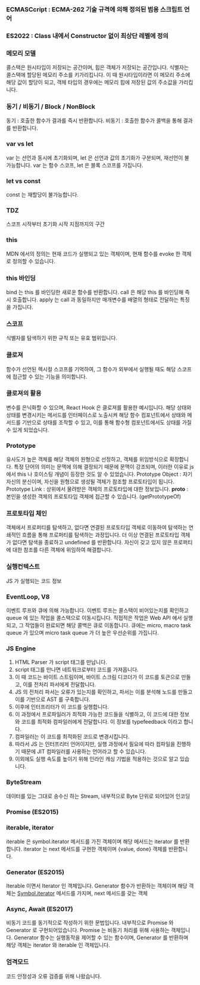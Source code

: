 ### ECMASCcript : ECMA-262 기술 규격에 의해 정의된 범용 스크립트 언어

### ES2022 : Class 내에서 Constructor 없이 최상단 레벨에 정의

### 메모리 모델

콜스택은 원시타입이 저장되는 공간이며, 힙은 객체가 저장되는 공간입니다.
식별자는 콜스택에 할당된 메모리 주소를 키가리킵니다. 이 때 원시타입이라면 이 메모리 주소에
해당 값이 할당이 되고, 객체 타입의 경우에는 메모리 힙에 저장된 값의 주소값을 가리킵니다.

### 동기 / 비동기 / Block / NonBlock

동기 : 호출한 함수가 결과를 즉시 반환합니다.
비동기 : 호출한 함수가 콜백을 통해 결과를 반환합니다.

### var vs let

var 는 선언과 동시에 초기화되며, let 은 선언과 값의 초기화가 구분되며, 재선언이 불가능합니다.
var 는 함수 스코프, let 은 블록 스코프를 가집니다.

### let vs const

const 는 재할당이 불가능합니다.

### TDZ

스코프 시작부터 초기화 시작 지점까지의 구간

### this

MDN 에서의 정의는 현재 코드가 실행되고 있는 객체이며,
현재 함수를 evoke 한 객체로 정의할 수 있습니다.

### this 바인딩

bind 는 this 를 바인딩한 새로운 함수를 반환합니다.
call 은 해당 this 를 바인딩해 즉시 호출합니다.
apply 는 call 과 동일하지만 매개변수를 배열의 형태로 전달하는 특징을 가집니다.

### 스코프

식별자를 탐색하기 위한 규칙 또는 유효 범위입니다.

### 클로져

함수가 선언된 렉시컬 스코프를 기억하여, 그 함수가 외부에서 실행될 때도 해당 스코프에
접근할 수 있는 기능을 의미합니다.

### 클로져의 활용

변수를 은닉화할 수 있으며, React Hook 은 클로져를 활용한 예시입니다.
해당 상태와 상태를 변경시키는 메서드를 인터페이스로 노출시켜 해당 함수 컴포넌트에서
상태와 메서드를 기반으로 상태를 조작할 수 있고, 이를 통해 함수형 컴포넌트에서도
상태를 가질 수 있게 되었습니다.

### Prototype

유사도가 높은 객체를 해당 객체의 원형으로 선정하고, 객체를 위임방식으로 확장합니다.
특정 단어의 의미는 문맥에 의해 결정되기 때문에 문맥이 강조되며, 이러한 이유로
js 에서 this 나 호이스팅 개념이 등장한 것도 알 수 있었습니다.
Prototype Object : 자기 자신의 분신이며, 자신을 원형으로 생성될 객체가 참조할 프로토타입이 됩니다.
Prototype Link : 상위에서 물려받은 객체의 프로토타입에 대한 정보입니다.
**proto** : 본인을 생성한 객체의 프로토타입 객체에 접근할 수 있습니다. (getPrototypeOf)

### 프로토타입 체인

객체에서 프로퍼티를 탐색하고, 없다면 연결된 프로토타입 객체로 이동하여 탐색하는 연쇄적인
흐름을 통해 프로퍼티를 탐색하는 과정입니다. 더 이상 연결된 프로토타입 객체가 없다면 탐색을
종료하고 undefined 를 반환합니다. 자신이 갖고 있지 않은 프로퍼티에 대한 참조를 다른
객체에 위임하여 해결합니다.

### 실행컨텍스트

JS 가 실행되는 코드 정보

### EventLoop, V8

이벤트 루프와 큐에 의해 가능합니다. 이벤트 루프는 콜스택이 비어있는지를 확인하고 queue 에 있는
작업을 콜스택으로 이동시킵니다. 직접적은 작업은 Web API 에서 실행되고, 그 작업들이 완료되면
해당 콜백은 큐로 이동합니다. 큐에는 micro, macro task queue 가 있으며 micro task queue 가
더 높은 우선순위를 가집니다.

### JS Engine

1. HTML Parser 가 script 태그를 만납니다.
2. script 태그를 만나면 네트워크로부터 코드를 가져옵니다.
3. 이 때 코드는 바이트 스트림이며, 바이트 스크림 디코더가 이 코드를 토큰으로 만들고, 이를 전처리 파서에게 전달합니다.
4. JS 의 전처리 파서는 오류가 있는지를 확인하고, 파서는 이를 분석해 노드를 만들고 이를 기반으로 AST 를 구축합니다.
5. 이후에 인터프리터가 이 코드를 실행합니다.
6. 이 과정에서 프로파일러가 최적화 가능한 코드들을 식별하고, 이 코드에 대한 정보와 코드를 최적화 컴파일러에게 전달합니다. 이 정보를 typefeedback 이라고 합니다.
7. 컴파일러는 이 코드를 최적화된 코드로 변경시킵니다.
8. 따라서 JS 는 인터프리터 언어이지만, 실행 과정에서 필요에 따라 컴파일을 진행하기 때문에 JIT 컴파일러를 사용하는 언어라고 할 수 있습니다.
9. 이외에도 실행 속도를 높이기 위해 인라인 캐싱 기법을 적용하는 것으로 알고 있습니다.

### ByteStream

데이터를 있는 그대로 송수신 하는 Stream, 내부적으로 Byte 단위로 되어있어 인코딩

### Promise (ES2015)

### iterable, iterator

iterable 은 symbol.iterator 메서드를 가진 객체이며 해당 메서드는 iterator 를 반환합니다.
iterator 는 next 메서드를 구현한 객체이며 {value, done} 객체를 반환합니다.

### Generator (ES2015)

Iterable 이면서 Iterator 인 객체입니다.
Generator 함수가 반환하는 객체이며 해당 객체는 [Symbol.iterator]() 메서드를 가지며, next 메서드를 갖는 객체

### Async, Await (ES2017)

비동기 코드를 동기적으로 작성하기 위한 문법입니다.
내부적으로 Promise 와 Generator 로 구현되어있습니다.
Promise 는 비동기 처리를 위해 사용하는 객체입니다.
Generator 함수는 실행동작을 제어할 수 있는 함수이며,
Generator 를 반환하며 해당 객체는 iterator 와 iterable 인 객체입니다.

### 엄격모드

코드 안정성과 오류 검증를 위해 나왔습니다.
